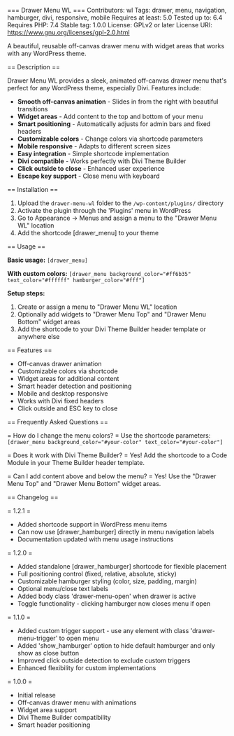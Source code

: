 === Drawer Menu WL ===
Contributors: wl
Tags: drawer, menu, navigation, hamburger, divi, responsive, mobile
Requires at least: 5.0
Tested up to: 6.4
Requires PHP: 7.4
Stable tag: 1.0.0
License: GPLv2 or later
License URI: https://www.gnu.org/licenses/gpl-2.0.html

A beautiful, reusable off-canvas drawer menu with widget areas that works with any WordPress theme.

== Description ==

Drawer Menu WL provides a sleek, animated off-canvas drawer menu that's perfect for any WordPress theme, especially Divi. Features include:

* **Smooth off-canvas animation** - Slides in from the right with beautiful transitions
* **Widget areas** - Add content to the top and bottom of your menu
* **Smart positioning** - Automatically adjusts for admin bars and fixed headers
* **Customizable colors** - Change colors via shortcode parameters
* **Mobile responsive** - Adapts to different screen sizes
* **Easy integration** - Simple shortcode implementation
* **Divi compatible** - Works perfectly with Divi Theme Builder
* **Click outside to close** - Enhanced user experience
* **Escape key support** - Close menu with keyboard

== Installation ==

1. Upload the `drawer-menu-wl` folder to the `/wp-content/plugins/` directory
2. Activate the plugin through the 'Plugins' menu in WordPress
3. Go to Appearance → Menus and assign a menu to the "Drawer Menu WL" location
4. Add the shortcode [drawer_menu] to your theme

== Usage ==

**Basic usage:**
`[drawer_menu]`

**With custom colors:**
`[drawer_menu background_color="#ff6b35" text_color="#ffffff" hamburger_color="#fff"]`

**Setup steps:**
1. Create or assign a menu to "Drawer Menu WL" location
2. Optionally add widgets to "Drawer Menu Top" and "Drawer Menu Bottom" widget areas
3. Add the shortcode to your Divi Theme Builder header template or anywhere else

== Features ==

* Off-canvas drawer animation
* Customizable colors via shortcode
* Widget areas for additional content
* Smart header detection and positioning
* Mobile and desktop responsive
* Works with Divi fixed headers
* Click outside and ESC key to close

== Frequently Asked Questions ==

= How do I change the menu colors? =
Use the shortcode parameters: `[drawer_menu background_color="#your-color" text_color="#your-color"]`

= Does it work with Divi Theme Builder? =
Yes! Add the shortcode to a Code Module in your Theme Builder header template.

= Can I add content above and below the menu? =
Yes! Use the "Drawer Menu Top" and "Drawer Menu Bottom" widget areas.

== Changelog ==

= 1.2.1 =
* Added shortcode support in WordPress menu items
* Can now use [drawer_hamburger] directly in menu navigation labels
* Documentation updated with menu usage instructions

= 1.2.0 =
* Added standalone [drawer_hamburger] shortcode for flexible placement
* Full positioning control (fixed, relative, absolute, sticky)
* Customizable hamburger styling (color, size, padding, margin)
* Optional menu/close text labels
* Added body class 'drawer-menu-open' when drawer is active
* Toggle functionality - clicking hamburger now closes menu if open

= 1.1.0 =
* Added custom trigger support - use any element with class 'drawer-menu-trigger' to open menu
* Added 'show_hamburger' option to hide default hamburger and only show as close button
* Improved click outside detection to exclude custom triggers
* Enhanced flexibility for custom implementations

= 1.0.0 =
* Initial release
* Off-canvas drawer menu with animations
* Widget area support
* Divi Theme Builder compatibility
* Smart header positioning
